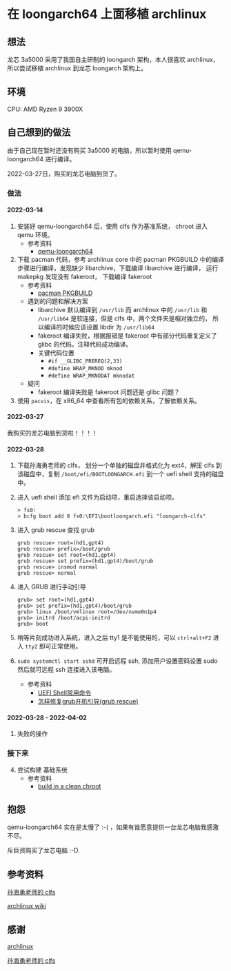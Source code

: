 # 在 loongarch64 上面移植 archlinux

## 想法

龙芯 3a5000 采用了我国自主研制的 loongarch 架构，本人很喜欢 archlinux，所以尝试移植 archlinux 到龙芯 loongarch 架构上。

## 环境

CPU: AMD Ryzen 9 3900X

## 自己想到的做法

由于自己现在暂时还没有购买 3a5000 的电脑，所以暂时使用 qemu-loongarch64 进行编译。

2022-03-27日，购买的龙芯电脑到货了。

### 做法

#### 2022-03-14

1. 安装好 qemu-loongarch64 后，使用 clfs 作为基准系统， chroot 进入 qemu 环境。
    * 参考资料
        * [qemu-loongarch64](https://github.com/sunhaiyong1978/CLFS-for-LoongArch/blob/main/Qemu_For_LoongArch64.md)
2. 下载 pacman 代码，参考 archlinux core 中的 pacman PKGBUILD 中的编译步骤进行编译，发现缺少 libarchive，下载编译 libarchive 进行编译，
  运行 makepkg 发现没有 fakeroot， 下载编译 fakeroot
    * 参考资料
        * [pacman PKGBUILD](https://github.com/archlinux/svntogit-packages/blob/master/pacman/trunk/PKGBUILD)
    * 遇到的问题和解决方案
        * libarchive 默认编译到 `/usr/lib` 而 archlinux 中的 `/usr/lib` 和 `/usr/lib64` 是软连接，但是 clfs 中，两个文件夹是相对独立的，
        所以编译的时候应该设置 libdir 为 `/usr/lib64`
        * fakeroot 编译失败，根据报错是 fakeroot 中有部分代码重复定义了 glibc 的代码。注释代码成功编译。
        * 关键代码位置
            * `#if __GLIBC_PREREQ(2,33)`
            * `#define WRAP_MKNOD mknod`
            * `#define WRAP_MKNODAT mknodat`
    * 疑问
        * fakeroot 编译失败是 fakeroot 问题还是 glibc 问题？
3. 使用 `pacvis`，在 x86_64 中查看所有包的依赖关系，了解依赖关系。

#### 2022-03-27

我购买的龙芯电脑到货啦！！！！

#### 2022-03-28

1. 下载孙海勇老师的 clfs， 划分一个单独的磁盘并格式化为 ext4，解压 clfs 到该磁盘中，复制 `/boot/efi/BOOTLOONGARCH.efi` 到一个 uefi shell 支持的磁盘中。
2. 进入 uefi shell 添加 efi 文件为启动项，重启选择该启动项。
    ```UEFI
    > fs0:
    > bcfg boot add 8 fs0:\EFI\bootloongarch.efi "loongarch-clfs"
    ```
3. 进入 grub rescue 查找 grub
    ```grub rescue
    grub rescue> root=(hd1,gpt4)
    grub rescue> prefix=/boot/grub
    grub rescue> set root=(hd1,gpt4)
    grub rescue> set prefix=(hd1,gpt4)/boot/grub
    grub rescue> insmod normal
    grub rescue> normal
    ```
4. 进入 GRUB 进行手动引导
    ```grub
    grub> set root=(hd1,gpt4)
    grub> set prefix=(hd1,gpt4)/boot/grub
    grub> linux /boot/vmlinux root=/dev/nvme0n1p4
    grub> initrd /boot/acpi-initrd
    grub> boot
    ```
5. 稍等片刻成功进入系统，进入之后 tty1 是不能使用的，可以 `ctrl+alt+F2` 进入 `tty2` 即可正常使用。
6. `sudo systemctl start sshd` 可开启远程 ssh, 添加用户设置密码设置 sudo 然后就可远程 ssh 连接进入该电脑。

    * 参考资料
        * [UEFI Shell常用命令](http://lixingcong.github.io/2018/06/12/uefi-shell/)
        * [怎样修复grub开机引导(grub rescue)](https://blog.csdn.net/seaship/article/details/96427401)

#### 2022-03-28 - 2022-04-02

 1. 失败的操作



### 接下来

4. 尝试构建 基础系统
    * 参考资料
        * [build in a clean chroot](https://wiki.archlinux.org/title/DeveloperWiki:Building_in_a_clean_chroot)



## 抱怨

qemu-loongarch64 实在是太慢了 :-( ，如果有谁愿意提供一台龙芯电脑我感激不尽。

斥巨资购买了龙芯电脑 :-D.

## 参考资料

[孙海勇老师的 clfs](https://github.com/sunhaiyong1978/CLFS-for-LoongArch)

[archlinux wiki](https://wiki.archlinux.org/)

## 感谢

[archlinux](https://www.archlinux.org/)

[孙海勇老师的 clfs](https://github.com/sunhaiyong1978/CLFS-for-LoongArch)
